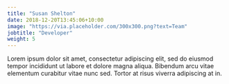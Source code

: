 ```yaml
---
title: "Susan Shelton"
date: 2018-12-20T13:45:06+10:00
image: "https://via.placeholder.com/300x300.png?text=Team"
jobtitle: "Developer"
weight: 5
---
```


Lorem ipsum dolor sit amet, consectetur adipiscing elit, sed do eiusmod tempor incididunt ut labore et dolore magna aliqua. Bibendum arcu vitae elementum curabitur vitae nunc sed. Tortor at risus viverra adipiscing at in.

